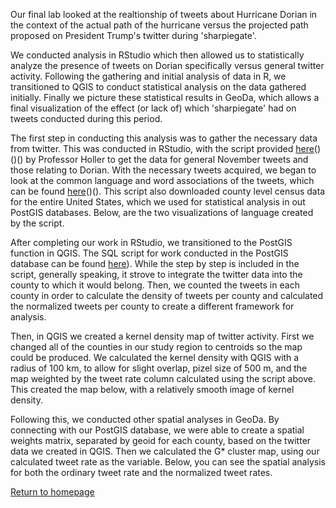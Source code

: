 Our final lab looked at the realtionship of tweets about Hurricane Dorian in the context of the actual path of the hurricane versus the projected path proposed on President Trump's twitter during 'sharpiegate'.

We conducted analysis in RStudio which then allowed us to statistically analyze the presence of tweets on Dorian specifically versus general twitter activity.  Following the gathering and initial analysis of data in R, we transitioned to QGIS to conduct statistical analysis on the data gathered initially.  Finally we picture these statistical results in GeoDa, which allows a final visualization of the effect (or lack of) which 'sharpiegate' had on tweets conducted during this period.

The first step in conducting this analysis was to gather the necessary data from twitter.  This was conducted in RStudio, with the script provided [here]()()()() by Professor Holler to get the data for general November tweets and those relating to Dorian.  With the necessary tweets acquired, we began to look at the common language and word associations of the tweets, which can be found [here]()()(). This script also downloaded county level census data for the entire United States, which we used for statistical analysis in out PostGIS databases.  Below, are the two visualizations of language created by the script.





After completing our work in RStudio, we transitioned to the PostGIS function in QGIS.  The SQL script for work conducted in the PostGIS database can be found [here](_)).  While the step by step is included in the script, generally speaking, it strove to integrate the twitter data into the county to which it would belong.  Then, we counted the tweets in each county in order to calculate the density of tweets per county and calculated the normalized tweets per county to create a different framework for analysis.

Then, in QGIS we created a kernel density map of twitter activity.  First we changed all of the counties in our study region to centroids so the map could be produced.  We calculated the kernel density with QGIS with a radius of 100 km, to allow for slight overlap, pizel size of 500 m, and the map weighted by the tweet rate column calculated using the script above.  This created the map below, with a relatively smooth image of kernel density.

Following this, we conducted other spatial analyses in GeoDa.  By connecting with our PostGIS database, we were able to create a spatial weights matrix, separated by geoid for each county, based on the twitter data we created in QGIS.  Then we calculated the G* cluster map, using our calculated tweet rate as the variable.  Below, you can see the spatial analysis for both the ordinary tweet rate and the normalized tweet rates.



[Return to homepage](pdickson.github.io)
